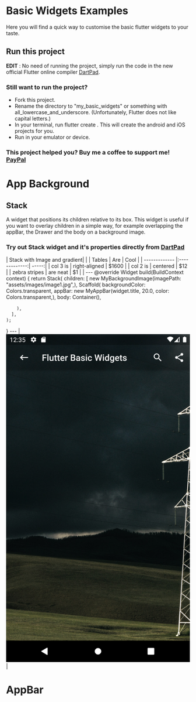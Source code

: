 # Basic Widgets Examples

Here you will find a quick way to customise the basic flutter widgets to your taste. 

## Run this project

**EDIT** : No need of running the project, simply run the code in the new official Flutter online compiler [DartPad](https://dartpad.dartlang.org/flutter).

### Still want to run the project?
- Fork this project.
- Rename the directory to "my_basic_widgets" or something with all_lowercase_and_underscore. (Unfortunately, Flutter does not like capital letters.)
- In your terminal, run flutter create . This will create the android and iOS projects for you.
- Run in your emulator or device.

### This project helped you? Buy me a coffee to support me! [PayPal](https://paypal.me/drogbut "PayPal")

# App Background

## Stack
A widget that positions its children relative to its box.
This widget is useful if you want to overlay children in a simple way, for example overlapping the appBar, the Drawer and the body on a background image.
### Try out Stack widget and it's properties directly from [DartPad](https://dartpad.dev/d548285fd710d4c94cb1ff59835b85bd?null_safety=true) 
| Stack with Image and gradient|  |
| Tables        | Are           | Cool  |
| ------------- |:-------------:| -----:|
| col 3 is      | right-aligned | $1600 |
| col 2 is      | centered      |   $12 |
| zebra stripes | are neat      |    $1 |
| ---
@override
  Widget build(BuildContext context) {
    return Stack(
      children: [
        new MyBackgroundImage(imagePath: "assets/images/image1.jpg",),
        Scaffold(
          backgroundColor: Colors.transparent,
          appBar: new MyAppBar(widget.title, 20.0, color: Colors.transparent,),
          body:  Container(),
                   
        ),
      ],
    );
  }
--- | ![Stack](assets/images/Stack.png) | 

# AppBar




## 

## 

## 




